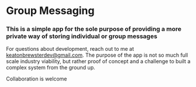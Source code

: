 # Group Messaging

### This is a simple app for the sole purpose of providing a more private way of storing individual or group messages

For questions about development, reach out to me at keatonbrewsterdev@gmail.com.
The purpose of the app is not so much full scale industry viability, but rather proof of concept and a challenge to built a complex system from the ground up. 

Collaboration is welcome 
